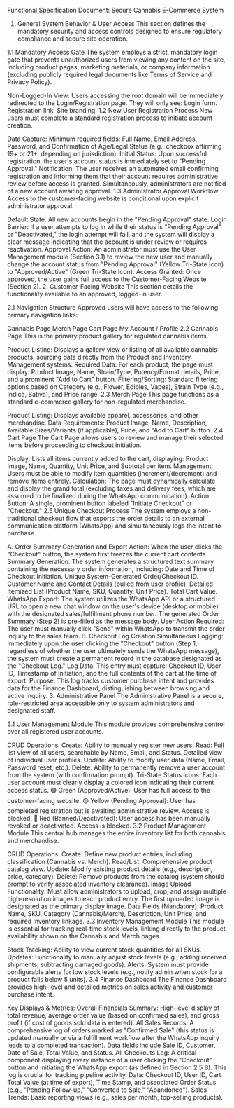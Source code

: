Functional Specification Document: Secure Cannabis E-Commerce System
1. General System Behavior & User Access
This section defines the mandatory security and access controls designed to ensure regulatory compliance and secure site operation.

1.1 Mandatory Access Gate
The system employs a strict, mandatory login gate that prevents unauthorized users from viewing any content on the site, including product pages, marketing materials, or company information (excluding publicly required legal documents like Terms of Service and Privacy Policy).

Non-Logged-In View: Users accessing the root domain will be immediately redirected to the Login/Registration page. They will only see:
Login form.
Registration link.
Site branding.
1.2 New User Registration Process
New users must complete a standard registration process to initiate account creation.

Data Capture: Minimum required fields: Full Name, Email Address, Password, and Confirmation of Age/Legal Status (e.g., checkbox affirming 19+ or 21+, depending on jurisdiction).
Initial Status: Upon successful registration, the user's account status is immediately set to "Pending Approval."
Notification: The user receives an automated email confirming registration and informing them that their account requires administrative review before access is granted. Simultaneously, administrators are notified of a new account awaiting approval.
1.3 Administrator Approval Workflow
Access to the customer-facing website is conditional upon explicit administrator approval.

Default State: All new accounts begin in the "Pending Approval" state.
Login Barrier: If a user attempts to log in while their status is "Pending Approval" or "Deactivated," the login attempt will fail, and the system will display a clear message indicating that the account is under review or requires reactivation.
Approval Action: An administrator must use the User Management module (Section 3.1) to review the new user and manually change the account status from "Pending Approval" (Yellow Tri-State Icon) to "Approved/Active" (Green Tri-State Icon).
Access Granted: Once approved, the user gains full access to the Customer-Facing Website (Section 2).
2. Customer-Facing Website
This section details the functionality available to an approved, logged-in user.

2.1 Navigation Structure
Approved users will have access to the following primary navigation links:

Cannabis Page
Merch Page
Cart Page
My Account / Profile
2.2 Cannabis Page
This is the primary product gallery for regulated cannabis items.

Product Listing: Displays a gallery view or listing of all available cannabis products, sourcing data directly from the Product and Inventory Management systems.
Required Data: For each product, the page must display: Product Image, Name, Strain/Type, Potency/Format details, Price, and a prominent "Add to Cart" button.
Filtering/Sorting: Standard filtering options based on Category (e.g., Flower, Edibles, Vapes), Strain Type (e.g., Indica, Sativa), and Price range.
2.3 Merch Page
This page functions as a standard e-commerce gallery for non-regulated merchandise.

Product Listing: Displays available apparel, accessories, and other merchandise.
Data Requirements: Product Image, Name, Description, Available Sizes/Variants (if applicable), Price, and "Add to Cart" button.
2.4 Cart Page
The Cart Page allows users to review and manage their selected items before proceeding to checkout initiation.

Display: Lists all items currently added to the cart, displaying: Product Image, Name, Quantity, Unit Price, and Subtotal per item.
Management: Users must be able to modify item quantities (increment/decrement) and remove items entirely.
Calculation: The page must dynamically calculate and display the grand total (excluding taxes and delivery fees, which are assumed to be finalized during the WhatsApp communication).
Action Button: A single, prominent button labeled "Initiate Checkout" or "Checkout."
2.5 Unique Checkout Process
The system employs a non-traditional checkout flow that exports the order details to an external communication platform (WhatsApp) and simultaneously logs the intent to purchase.

A. Order Summary Generation and Export
Action: When the user clicks the "Checkout" button, the system first freezes the current cart contents.
Summary Generation: The system generates a structured text summary containing the necessary order information, including:
Date and Time of Checkout Initiation.
Unique System-Generated Order/Checkout ID.
Customer Name and Contact Details (pulled from user profile).
Detailed Itemized List (Product Name, SKU, Quantity, Unit Price).
Total Cart Value.
WhatsApp Export: The system utilizes the WhatsApp API or a structured URL to open a new chat window on the user's device (desktop or mobile) with the designated sales/fulfillment phone number. The generated Order Summary (Step 2) is pre-filled as the message body.
User Action Required: The user must manually click "Send" within WhatsApp to transmit the order inquiry to the sales team.
B. Checkout Log Creation
Simultaneous Logging: Immediately upon the user clicking the "Checkout" button (Step 1, regardless of whether the user ultimately sends the WhatsApp message), the system must create a permanent record in the database designated as the "Checkout Log."
Log Data: This entry must capture: Checkout ID, User ID, Timestamp of Initiation, and the full contents of the cart at the time of export.
Purpose: This log tracks customer purchase intent and provides data for the Finance Dashboard, distinguishing between browsing and active inquiry.
3. Administrative Panel
The Administrative Panel is a secure, role-restricted area accessible only to system administrators and designated staff.

3.1 User Management Module
This module provides comprehensive control over all registered user accounts.

CRUD Operations:
Create: Ability to manually register new users.
Read: Full list view of all users, searchable by Name, Email, and Status. Detailed view of individual user profiles.
Update: Ability to modify user data (Name, Email, Password reset, etc.).
Delete: Ability to permanently remove a user account from the system (with confirmation prompt).
Tri-State Status Icons: Each user account must clearly display a colored icon indicating their current access status.
🟢 Green (Approved/Active): User has full access to the customer-facing website.
🟡 Yellow (Pending Approval): User has completed registration but is awaiting administrative review. Access is blocked.
🔴 Red (Banned/Deactivated): User access has been manually revoked or deactivated. Access is blocked.
3.2 Product Management Module
This central hub manages the entire inventory list for both cannabis and merchandise.

CRUD Operations:
Create: Define new product entries, including classification (Cannabis vs. Merch).
Read/List: Comprehensive product catalog view.
Update: Modify existing product details (e.g., description, price, category).
Delete: Remove products from the catalog (system should prompt to verify associated inventory clearance).
Image Upload Functionality: Must allow administrators to upload, crop, and assign multiple high-resolution images to each product entry. The first uploaded image is designated as the primary display image.
Data Fields (Mandatory): Product Name, SKU, Category (Cannabis/Merch), Description, Unit Price, and required Inventory linkage.
3.3 Inventory Management Module
This module is essential for tracking real-time stock levels, linking directly to the product availability shown on the Cannabis and Merch pages.

Stock Tracking: Ability to view current stock quantities for all SKUs.
Updates: Functionality to manually adjust stock levels (e.g., adding received shipments, subtracting damaged goods).
Alerts: System must provide configurable alerts for low stock levels (e.g., notify admin when stock for a product falls below 5 units).
3.4 Finance Dashboard
The Finance Dashboard provides high-level and detailed metrics on sales activity and customer purchase intent.

Key Displays & Metrics:
Overall Financials Summary: High-level display of total revenue, average order value (based on confirmed sales), and gross profit (if cost of goods sold data is entered).
All Sales Records: A comprehensive log of orders marked as "Confirmed Sale" (this status is updated manually or via a fulfillment workflow after the WhatsApp inquiry leads to a completed transaction). Data fields include Sale ID, Customer, Date of Sale, Total Value, and Status.
All Checkouts Log: A critical component displaying every instance of a user clicking the "Checkout" button and initiating the WhatsApp export (as defined in Section 2.5 B). This log is crucial for tracking pipeline activity.
Data: Checkout ID, User ID, Cart Total Value (at time of export), Time Stamp, and associated Order Status (e.g., "Pending Follow-up," "Converted to Sale," "Abandoned").
Sales Trends: Basic reporting views (e.g., sales per month, top-selling products).